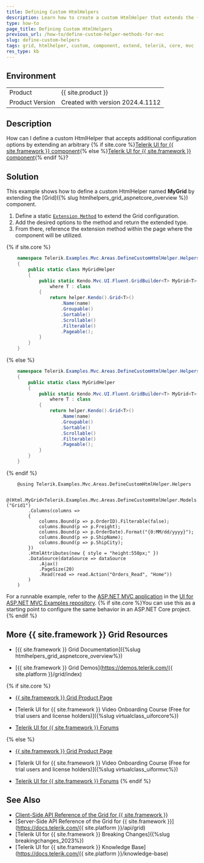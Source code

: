 ```yaml
---
title: Defining Custom HtmlHelpers
description: Learn how to create a custom HtmlHelper that extends the {{ site.product }} Grid and accepts additional configuration options.
type: how-to
page_title: Defining Custom HtmlHelpers
previous_url: /how-to/define-custom-helper-methods-for-mvc
slug: define-custom-helpers
tags: grid, htmlhelper, custom, component, extend, telerik, core, mvc
res_type: kb
---
```


## Environment

<table>
 <tr>
  <td>Product</td>
  <td>{{ site.product }}</td>
 </tr>
 <tr>
  <td>Product Version</td>
  <td>Created with version 2024.4.1112</td>
 </tr>
</table>

## Description

How can I define a custom HtmlHelper that accepts additional configuration options by extending an arbitrary {% if site.core %}[Telerik UI for {{ site.framework }} component](https://www.telerik.com/aspnet-core-ui){% else %}[Telerik UI for {{ site.framework }} component](https://www.telerik.com/aspnet-mvc){% endif %}?

## Solution

This example shows how to define a custom HtmlHelper named **MyGrid** by extending the [Grid]({% slug htmlhelpers_grid_aspnetcore_overview %}) component.

1. Define a static [`Extension Method`](https://learn.microsoft.com/en-us/dotnet/csharp/programming-guide/classes-and-structs/extension-methods) to extend the Grid configuration.
1. Add the desired options to the method and return the extended type.
1. From there, reference the extension method within the page where the component will be utilized.

{% if site.core %}
```MyGridHelper.cs
    namespace Telerik.Examples.Mvc.Areas.DefineCustomHtmlHelper.Helpers
    {
        public static class MyGridHelper
        {
            public static Kendo.Mvc.UI.Fluent.GridBuilder<T> MyGrid<T>(this IHtmlHelper<dynamic> helper, string name)
                where T : class
            {
                return helper.Kendo().Grid<T>()
                    .Name(name)
                    .Groupable()
                    .Sortable()
                    .Scrollable()
                    .Filterable()
                    .Pageable();
            }
        }
    }
```
{% else %}
```MyGridHelper.cs
    namespace Telerik.Examples.Mvc.Areas.DefineCustomHtmlHelper.Helpers
    {
        public static class MyGridHelper
        {
            public static Kendo.Mvc.UI.Fluent.GridBuilder<T> MyGrid<T>(this HtmlHelper helper, string name)
                where T : class
            {
                return helper.Kendo().Grid<T>()
                    .Name(name)
                    .Groupable()
                    .Sortable()
                    .Scrollable()
                    .Filterable()
                    .Pageable();
            }
        }
    }
```
{% endif %}
```Index.cshtml
    @using Telerik.Examples.Mvc.Areas.DefineCustomHtmlHelper.Helpers

    @(Html.MyGrid<Telerik.Examples.Mvc.Areas.DefineCustomHtmlHelper.Models.OrderViewModel>("Grid1")
        .Columns(columns =>
        {
            columns.Bound(p => p.OrderID).Filterable(false);
            columns.Bound(p => p.Freight);
            columns.Bound(p => p.OrderDate).Format("{0:MM/dd/yyyy}");
            columns.Bound(p => p.ShipName);
            columns.Bound(p => p.ShipCity);
        })
        .HtmlAttributes(new { style = "height:550px;" })
        .DataSource(dataSource => dataSource
            .Ajax()
            .PageSize(20)
            .Read(read => read.Action("Orders_Read", "Home"))
        )
    )
```

For a runnable example, refer to the [ASP.NET MVC application](https://github.com/telerik/ui-for-aspnet-mvc-examples/tree/master/Telerik.Examples.Mvc/Telerik.Examples.Mvc/Areas/DefineCustomHtmlHelper) in the [UI for ASP.NET MVC Examples repository](https://github.com/telerik/ui-for-aspnet-mvc-examples/tree/master). {% if site.core %}You can use this as a starting point to configure the same behavior in an ASP.NET Core project.{% endif %}

## More {{ site.framework }} Grid Resources

* [{{ site.framework }} Grid Documentation]({%slug htmlhelpers_grid_aspnetcore_overview%})

* [{{ site.framework }} Grid Demos](https://demos.telerik.com/{{ site.platform }}/grid/index)

{% if site.core %}
* [{{ site.framework }} Grid Product Page](https://www.telerik.com/aspnet-core-ui/grid)

* [Telerik UI for {{ site.framework }} Video Onboarding Course (Free for trial users and license holders)]({%slug virtualclass_uiforcore%})

* [Telerik UI for {{ site.framework }} Forums](https://www.telerik.com/forums/aspnet-core-ui)

{% else %}
* [{{ site.framework }} Grid Product Page](https://www.telerik.com/aspnet-mvc/grid)

* [Telerik UI for {{ site.framework }} Video Onboarding Course (Free for trial users and license holders)]({%slug virtualclass_uiformvc%})

* [Telerik UI for {{ site.framework }} Forums](https://www.telerik.com/forums/aspnet-mvc)
{% endif %}

## See Also

* [Client-Side API Reference of the Grid for {{ site.framework }}](https://docs.telerik.com/kendo-ui/api/javascript/ui/grid)
* [Server-Side API Reference of the Grid for {{ site.framework }}](https://docs.telerik.com/{{ site.platform }}/api/grid)
* [Telerik UI for {{ site.framework }} Breaking Changes]({%slug breakingchanges_2023%})
* [Telerik UI for {{ site.framework }} Knowledge Base](https://docs.telerik.com/{{ site.platform }}/knowledge-base)